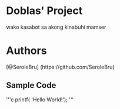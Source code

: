 # Doblas' Project
wako kasabot sa akong kinabuhi mamser
<h1>Authors</h1>
[@SeroleBru] (https://github.com/SeroleBru)
<h2>Sample Code</h2>
'''c
printf( 'Hello World!');
'''


